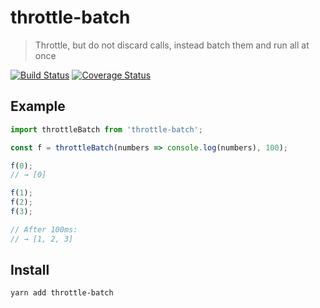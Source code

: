 # throttle-batch

> Throttle, but do not discard calls, instead batch them and run all at once

[![Build Status](https://travis-ci.org/futpib/throttle-batch.svg?branch=master)](https://travis-ci.org/futpib/throttle-batch) [![Coverage Status](https://coveralls.io/repos/github/futpib/throttle-batch/badge.svg?branch=master)](https://coveralls.io/github/futpib/throttle-batch?branch=master)

## Example

```js
import throttleBatch from 'throttle-batch';

const f = throttleBatch(numbers => console.log(numbers), 100);

f(0);
// → [0]

f(1);
f(2);
f(3);

// After 100ms:
// → [1, 2, 3]
```

## Install

```
yarn add throttle-batch
```

